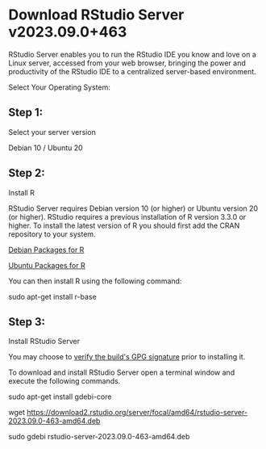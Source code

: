 
# Download RStudio Server v2023.09.0+463

RStudio Server enables you to run the RStudio IDE you know and love on a Linux server, accessed from your web browser, bringing the power and productivity of the RStudio IDE to a centralized server-based environment.  
  
Select Your Operating System:

## Step 1:  
Select your server version  

Debian 10 / Ubuntu 20

## Step 2:  
Install R  

RStudio Server requires Debian version 10 (or higher) or Ubuntu version 20 (or higher). RStudio requires a previous installation of R version 3.3.0 or higher. To install the latest version of R you should first add the CRAN repository to your system.  
  
[Debian Packages for R](https://cran.rstudio.com/bin/linux/debian/)  
  
[Ubuntu Packages for R](http://cran.rstudio.com/bin/linux/ubuntu/)

You can then install R using the following command:

sudo apt-get install r-base

## Step 3:  
Install RStudio Server

You may choose to [verify the build's GPG signature](https://www.rstudio.com/code-signing/) prior to installing it.

To download and install RStudio Server open a terminal window and execute the following commands.

sudo apt-get install gdebi-core

wget https://download2.rstudio.org/server/focal/amd64/rstudio-server-2023.09.0-463-amd64.deb

sudo gdebi rstudio-server-2023.09.0-463-amd64.deb
<!--stackedit_data:
eyJoaXN0b3J5IjpbMTE2OTQxNTMyOF19
-->